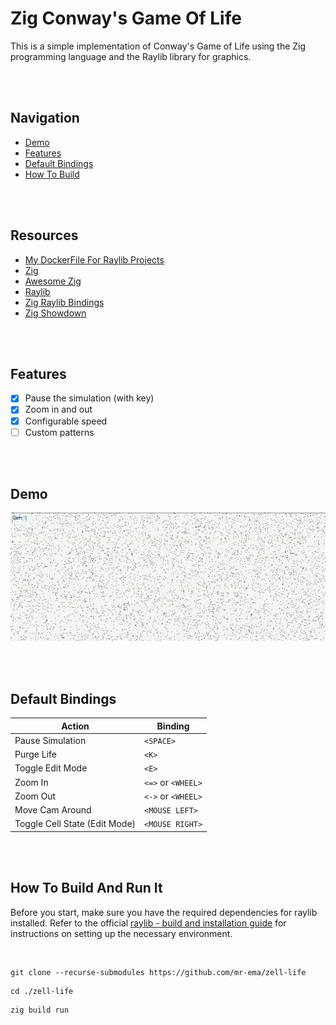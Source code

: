# Zig Conway's Game Of Life 
This is a simple implementation of Conway's Game of Life using the Zig
programming language and the Raylib library for graphics.

</br>
</br>

## Navigation
- [Demo](#demo)
- [Features](#features)
- [Default Bindings](#default-bindings)
- [How To Build](#how-to-build-and-run-it)

</br>
</br>

## Resources
- [My DockerFile For Raylib Projects](https://gist.github.com/mr-ema/d78ec7fefb8ea1ed8b2907eb2f0dc9da)
- [Zig](https://ziglang.org)
- [Awesome Zig](https://github.com/C-BJ/awesome-zig)
- [Raylib](https://www.raylib.com)
- [Zig Raylib Bindings](https://github.com/ryupold/raylib.zig)
- [Zig Showdown](https://github.com/zig-community/Zig-Showdown)

</br>
</br>

## Features
- [x] Pause the simulation (with <scape> key)
- [x] Zoom in and out
- [x] Configurable speed
- [ ] Custom patterns

</br>
</br>

## Demo
![Demo](https://github.com/mr-ema/zell-life/blob/main/docs/demo.gif)

</br>
</br>

## Default Bindings
| Action                            |  Binding                          |
| --------------------------------- | --------------------------------- |
| Pause Simulation                  | `<SPACE>`                         |
| Purge Life                        | `<K>`                             |
| Toggle Edit Mode                  | `<E>`                             |
| Zoom In                           | `<=>` or `<WHEEL>`                |
| Zoom Out                          | `<->` or `<WHEEL>`                |
| Move Cam Around                   | `<MOUSE LEFT>`                    |
| Toggle Cell State  (Edit Mode)    | `<MOUSE RIGHT>`                   |

</br>
</br>

## How To Build And Run It
Before you start, make sure you have the required dependencies for
raylib installed. Refer to the official [raylib - build and installation
guide](https://github.com/raysan5/raylib#build-and-installation) for
instructions on setting up the necessary environment.

</br>

```
git clone --recurse-submodules https://github.com/mr-ema/zell-life
```
```
cd ./zell-life
```
```
zig build run
```

</br>
</br>
